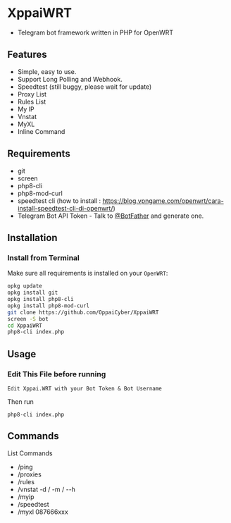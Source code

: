 # XppaiWRT
- Telegram bot framework written in PHP for OpenWRT

## Features

* Simple, easy to use.
* Support Long Polling and Webhook.
* Speedtest (still buggy, please wait for update)
* Proxy List
* Rules List
* My IP
* Vnstat
* MyXL
* Inline Command

## Requirements
- git
- screen
- php8-cli
- php8-mod-curl
- speedtest cli (how to install : https://blog.vpngame.com/openwrt/cara-install-speedtest-cli-di-openwrt/)
- Telegram Bot API Token - Talk to [@BotFather](https://telegram.me/@BotFather) and generate one.

## Installation
### Install from Terminal

Make sure all requirements is installed on your `OpenWRT`:

```bash
opkg update
opkg install git
opkg install php8-cli
opkg install php8-mod-curl
git clone https://github.com/OppaiCyber/XppaiWRT
screen -S bot
cd XppaiWRT
php8-cli index.php
```


## Usage


### Edit This File before running
```
Edit Xppai.WRT with your Bot Token & Bot Username
```
Then run
```shell
php8-cli index.php
```


## Commands

List Commands
* /ping
* /proxies
* /rules
* /vnstat -d / -m / --h
* /myip
* /speedtest
* /myxl 087666xxx
